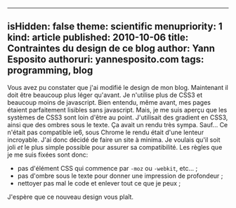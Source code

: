 -----
isHidden:       false
theme: scientific
menupriority:   1
kind:           article
published: 2010-10-06
title: Contraintes du design de ce blog
author: Yann Esposito
authoruri: yannesposito.com
tags:  programming, blog
-----

Vous avez pu constater que j'ai modifié le design de mon blog.
Maintenant il doit être beaucoup plus léger qu'avant.
Je n'utilise plus de CSS3 et beaucoup moins de javascript.
Bien entendu, même avant, mes pages étaient parfaitement lisibles sans javascript.
Mais, je me suis aperçu que les systèmes de CSS3 sont loin d'être au point.
J'utilisait des gradient en CSS3, ainsi que des ombres sous le texte. Ça avait un rendu très sympa. Sauf...
Ce n'était pas compatible ie6, sous Chrome le rendu était d'une lenteur incroyable.
J'ai donc décidé de faire un site à minima. 
Je voulais qu'il soit joli _et_ le plus simple possible pour assurer sa compatibilité.
Les règles que je me suis fixées sont donc:

- pas d'élément CSS qui commence par `-moz` ou `-webkit`, etc... ;
- pas d'ombre sous le texte pour donner une impression de profondeur ;
- nettoyer pas mal le code et enlever tout ce que je peux ;

J'espère que ce nouveau design vous plaît.
